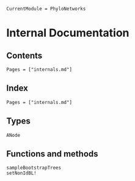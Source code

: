 ```@meta
CurrentModule = PhyloNetworks
```

# Internal Documentation

## Contents

```@contents
Pages = ["internals.md"]
```

## Index

```@index
Pages = ["internals.md"]
```

## Types

```@docs
ANode
```

## Functions and methods

```@docs
sampleBootstrapTrees
setNonIdBL!
```